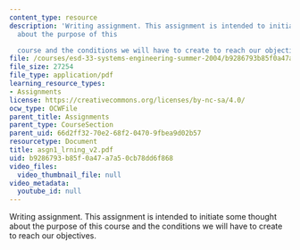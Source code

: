 ```yaml
---
content_type: resource
description: 'Writing assignment. This assignment is intended to initiate some thought
  about the purpose of this

  course and the conditions we will have to create to reach our objectives.'
file: /courses/esd-33-systems-engineering-summer-2004/b9286793b85f0a47a7a50cb78dd6f868_asgn1_lrning_v2.pdf
file_size: 27254
file_type: application/pdf
learning_resource_types:
- Assignments
license: https://creativecommons.org/licenses/by-nc-sa/4.0/
ocw_type: OCWFile
parent_title: Assignments
parent_type: CourseSection
parent_uid: 66d2ff32-70e2-68f2-0470-9fbea9d02b57
resourcetype: Document
title: asgn1_lrning_v2.pdf
uid: b9286793-b85f-0a47-a7a5-0cb78dd6f868
video_files:
  video_thumbnail_file: null
video_metadata:
  youtube_id: null
---
```

Writing assignment. This assignment is intended to initiate some thought about the purpose of this
course and the conditions we will have to create to reach our objectives.